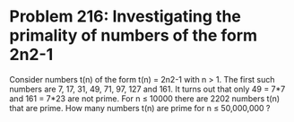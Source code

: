 # Problem 216: Investigating the primality of numbers of the form 2n2-1
Consider numbers t(n) of the form t(n) = 2n2-1 with n &gt; 1. The first
such numbers are 7, 17, 31, 49, 71, 97, 127 and 161. It turns out that
only 49 = 7\*7 and 161 = 7\*23 are not prime. For n ≤ 10000 there are
2202 numbers t(n) that are prime. How many numbers t(n) are prime for n
≤ 50,000,000 ?
